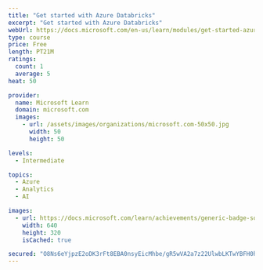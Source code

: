 ```yaml
---
title: "Get started with Azure Databricks"
excerpt: "Get started with Azure Databricks"
webUrl: https://docs.microsoft.com/en-us/learn/modules/get-started-azure-databricks/
type: course
price: Free
length: PT21M
ratings:
  count: 1
  average: 5
heat: 50

provider:
  name: Microsoft Learn
  domain: microsoft.com
  images:
    - url: /assets/images/organizations/microsoft.com-50x50.jpg
      width: 50
      height: 50

levels:
  - Intermediate

topics:
  - Azure
  - Analytics
  - AI

images:
  - url: https://docs.microsoft.com/learn/achievements/generic-badge-social.png
    width: 640
    height: 320
    isCached: true

secured: "O8Ns6eYjpzE2oDK3rFt8EBA0nsyEicMhbe/gR5wVA2a7z22UlwbLKTwYBFH0hbvfD4nN3RAgIY4uiH15igza7o72+NXP7JXwHxHzV2Z4U8uslu0DbUHqudGnZhfuqwrXFi/voAWQSr7FKQNRyodwAO50uCse/6/RSrNdat7qmQ4Q5jEh0o64I5OpkKaArZxxBWwN9fU4dfSL81yE+YhCyNLoTqXFthKoqHpce0NQ6dJl5bmDBLc+X8Y5UORN5pBYq4mSO8Ma3v2LBrv1ac+X4b46tl6GXUmtD3XTq4yV2TrI02/9q7UJ8XUM7D19xkQjhu2e1TbBLa3TQyh9Lt7UpRtZhlRIO1BjaRvAIJX0EJH1L5Rc4NUtJMLq6f3yQDW3dxRlH+AedQ8eA9kOWAe+DYLeyI1XSAZF7+ItX31Qtdw=;yW5LOgV3RpxPXPR+l5NegA=="
---
```


